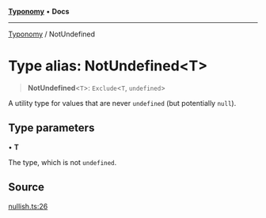 [**Typonomy**](../README.md) • **Docs**

***

[Typonomy](../globals.md) / NotUndefined

# Type alias: NotUndefined\<T\>

> **NotUndefined**\<`T`\>: `Exclude`\<`T`, `undefined`\>

A utility type for values that are never `undefined` (but potentially `null`).

## Type parameters

• **T**

The type, which is not `undefined`.

## Source

[nullish.ts:26](https://github.com/softcraft-development/typonomy/blob/14556f6ce24da12ae1545e4a4295c60ae5e18fe4/src/nullish.ts#L26)
